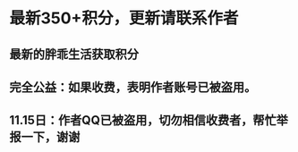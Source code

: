 #  最新350+积分，更新请联系作者
## 最新的胖乖生活获取积分
## 完全公益：如果收费，表明作者账号已被盗用。   
## 11.15日：作者QQ已被盗用，切勿相信收费者，帮忙举报一下，谢谢
